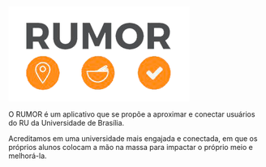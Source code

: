 ![Rumor Logo](app/assets/images/rumor-logo.png)

O RUMOR é um aplicativo que se propõe a aproximar e conectar usuários do RU da Universidade de Brasília.

Acreditamos em uma universidade mais engajada e conectada, em que os próprios alunos colocam a mão na massa para impactar o próprio meio e melhorá-la.

